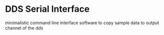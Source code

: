 # DDS Serial Interface
 minimalistic command line interface software to copy sample data to output channel of the dds
